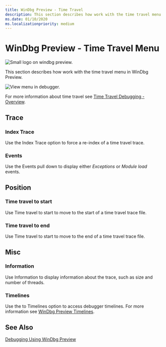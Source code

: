 ```yaml
---
title: WinDbg Preview - Time Travel 
description: This section describes how work with the time travel menu.
ms.date: 01/10/2020
ms.localizationpriority: medium
---
```


# WinDbg Preview - Time Travel Menu

![Small logo on windbg preview.](images/windbgx-preview-logo.png)

This section describes how work with the time travel menu in WinDbg Preview.

![View menu in debugger.](images/windbgx-timetravel-menu.png)

For more information about time travel see [Time Travel Debugging - Overview](time-travel-debugging-overview.md).

## Trace

### Index Trace

Use the Index Trace option to force a re-index of a time travel trace.

### Events

Use the Events pull down to display either *Exceptions* or *Module load* events.

## Position

### Time travel to start

Use Time travel to start to move to the start of a time travel trace file.

### Time travel to end

Use Time travel to start to move to the end of a time travel trace file.

## Misc

### Information

Use Information to display information about the trace, such as size and number of threads.

### Timelines

Use the to Timelines option to access debugger timelines. For more information see [WinDbg Preview Timelines](windbg-timeline-preview.md).

## See Also

[Debugging Using WinDbg Preview](debugging-using-windbg-preview.md)

